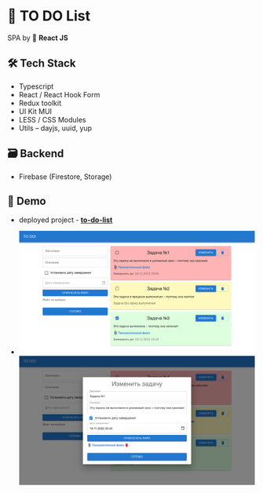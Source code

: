 # 📝 TO DO List

SPA by 💙 **React JS**

## 🛠 Tech Stack

- Typescript
- React / React Hook Form
- Redux toolkit
- UI Kit MUI
- LESS / CSS Modules
- Utils – dayjs, uuid, yup

## 🗃 Backend

- Firebase (Firestore, Storage)

## 👀 Demo

- deployed project - **[to-do-list](https://to-do-list.vercel.app/)**

- ![main-page](/src/assets/Demo-1.png)
  ![update-task-modal](/src/assets/Demo-2.png)
